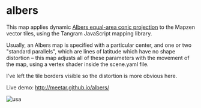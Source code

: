 # albers

This map applies dynamic [Albers equal-area conic projection](https://en.wikipedia.org/wiki/Albers_projection) to the Mapzen vector tiles, using the Tangram JavaScript mapping library.

Usually, an Albers map is specified with a particular center, and one or two "standard parallels", which are lines of latitude which have no shape distortion – this map adjusts all of these parameters with the movement of the map, using a vertex shader inside the scene.yaml file.

I've left the tile borders visible so the distortion is more obvious here.

Live demo: http://meetar.github.io/albers/

![usa](https://cloud.githubusercontent.com/assets/459970/10209464/83f25b72-67a9-11e5-95d6-ba116b966d04.jpg)

